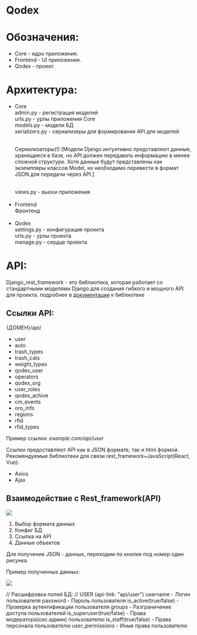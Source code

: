 # Qodex
<h1>Обозначения:</h1>
    <ul>
        <li>Core - ядро приложения.</li>
        <li>Frontend - UI приложения.</li>
        <li>Qodex - проект.</li>
    </ul>

<h1>Архитектура:</h1>
    <ul>
        <li>Core<br>
            admin.py - регистрация моделей<br>
            urls.py - урлы приложения Core<br>
            models.py - модели БД<br>
            serializers.py - сериализеры для формирования API для моделей<br><br>
            <p>Сериализаторы(!)
            [Модели Django интуитивно представляют данные, хранящиеся в базе, но API должен передавать 
            информацию в менее сложной структуре. Хотя данные будут представлены как экземпляры классов 
                Model, их необходимо перевести в формат JSON для передачи через API.]</p><br>
            views.py - вьюхи приложения</li><br>
        <li>Frontend<br>
             Фронтенд</li><br>
        <li>Qodex<br>
            settings.py - конфигурация проекта<br>
            urls.py - урлы проекта<br>
            manage.py - сердце проекта</li>
</ul>


<h1>API:</h1>
    <p>Django_rest_framework - это библиотека, которая работает со стандартными моделями Django для создания гибкого и мощного API для проекта.
    подробнее в <a href="https://www.django-rest-framework.org/api-guide/generic-views/#listapiview">документации</a> к библиотеке</p>
<h2>Ссылки API:</h2>
    <p>{ДОМЕН}/api/</p>
    <ul>
        <li>user</li>
        <li>auto</li>
        <li>trash_types</li>
        <li>trash_cats</li>
        <li>weight_types</li>
        <li>qodex_user</li>
        <li>operators</li>
        <li>qodex_org</li>
        <li>user_roles</li>
        <li>qodex_achive</li>
        <li>cm_events</li>
        <li>oro_info</li>
        <li>regions</li>
        <li>rfid</li>
        <li>rfid_types</li>
    </ul>
     <p>Пример ссылки: <em>example.com/api/user</em></p>
<p>Ссылки предоставляют API как в JSON формате, так и html формой.
Рекомендуемые библиотеки для связи rest_framework+JavaScript(React, Vue):</p>
    <ul>
        <li>Axios</li>
        <li>Ajax</li>
    </ul>
<h2>Взаимодействие с Rest_framework(API)</h2>
<img src="../../blob/main/pic/readpic1.png"/>
<ol>
    <li>Выбор формата данных</li>
    <li>Конфиг БД</li>
    <li>Ссылка на API</li>
    <li>Данные объектов</li>
</ol>
<p>Для получение JSON - данных, переходим по кнопке под номер один рисунка.</p>
<p>Пример полученных данных:</p>
<img src="../../blob/main/pic/readpic2.png"/>


// Расшифровка полей БД: //
    USER
(api-link: "api/user")
username - Логин пользователя
password - Пароль пользователя
is_active(true/false) - Проверка аутентификации пользователя
groups - Разграничение доступа пользователей
is_superuser(true/false) - Права модератора(сис.админ) пользователю
is_staff(true/false) - Права персонала пользователю
user_permissions - Иные права пользователю

